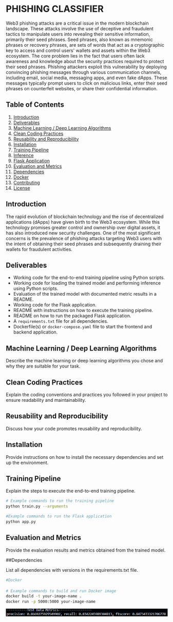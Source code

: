 # PHISHING CLASSIFIER


Web3 phishing attacks are a critical issue in the modern blockchain landscape. These
attacks involve the use of deceptive and fraudulent tactics to manipulate users into revealing
their sensitive information, primarily their seed phrases. Seed phrases, also known as
mnemonic phrases or recovery phrases, are sets of words that act as a cryptographic key to
access and control users' wallets and assets within the Web3 ecosystem.
The core problem lies in the fact that users often lack awareness and knowledge about the
security practices required to protect their seed phrases. Phishing attackers exploit this
vulnerability by deploying convincing phishing messages through various communication
channels, including email, social media, messaging apps, and even fake dApps. These
messages typically prompt users to click on malicious links, enter their seed phrases on
counterfeit websites, or share their confidential information.

## Table of Contents

1. [Introduction](#introduction)
2. [Deliverables](#deliverables)
3. [Machine Learning / Deep Learning Algorithms](#ml-dl-algorithms)
4. [Clean Coding Practices](#clean-coding-practices)
5. [Reusability and Reproducibility](#reusability-and-reproducibility)
6. [Installation](#installation)
7. [Training Pipeline](#training-pipeline)
8. [Inference](#inference)
9. [Flask Application](#flask-application)
10. [Evaluation and Metrics](#evaluation-and-metrics)
11. [Dependencies](#dependencies)
12. [Docker](#docker)
13. [Contributing](#contributing)
14. [License](#license)

## Introduction

The rapid evolution of blockchain technology and the rise of decentralized applications
(dApps) have given birth to the Web3 ecosystem. While this technology promises greater
control and ownership over digital assets, it has also introduced new security challenges.
One of the most significant concerns is the prevalence of phishing attacks targeting Web3
users with the intent of obtaining their seed phrases and subsequently draining their wallets
for fraudulent activities.

## Deliverables

- Working code for the end-to-end training pipeline using Python scripts.
- Working code for loading the trained model and performing inference using Python scripts.
- Evaluation of the trained model with documented metric results in a README.
- Working code for the Flask application.
- README with instructions on how to execute the training pipeline.
- README on how to run the packaged Flask application.
- A `requirements.txt` file for all dependencies.
- Dockerfile(s) or `docker-compose.yaml` file to start the frontend and backend application.

## Machine Learning / Deep Learning Algorithms

Describe the machine learning or deep learning algorithms you chose and why they are suitable for your task.

## Clean Coding Practices

Explain the coding conventions and practices you followed in your project to ensure readability and maintainability.

## Reusability and Reproducibility

Discuss how your code promotes reusability and reproducibility.

## Installation

Provide instructions on how to install the necessary dependencies and set up the environment.

## Training Pipeline

Explain the steps to execute the end-to-end training pipeline.

```bash
# Example commands to run the training pipeline
python train.py --arguments
```
```bash
#Example commands to run the Flask application
python app.py 
```
## Evaluation and Metrics

Provide the evaluation results and metrics obtained from the trained model.

##Dependencies

List all dependencies with versions in the requirements.txt file.

```bash
#Docker

# Example commands to build and run Docker image
docker build -t your-image-name .
docker run -p 5000:5000 your-image-name
```

![Alt text](image.png)

